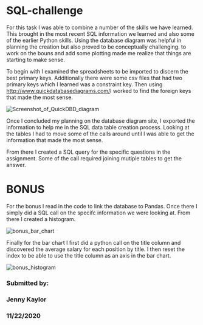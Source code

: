 # SQL-challenge

For this task I was able to combine a number of the skills we have learned. This brought in the most recent SQL information we learned and also some of the earlier Python skills. Using the database diagram was helpful in planning the creation but also proved to be conceptually challenging. to work on the bouns and add some plotting made me realize that things are starting to make sense.

To begin with I examined the spreadsheets to be imported to discern the best primary keys. Additionally there were some csv files that had two primary keys which I learned was a constraint key. Then using http://www.quickdatabasediagrams.com/​ I worked to find the foreign keys that made the most sense.

![Screenshot_of_QuickDBD_diagram](https://user-images.githubusercontent.com/71193081/99931511-a7e9b900-2d09-11eb-9be0-17e6f3731c9a.PNG)

Once I concluded my planning on the database diagram site, I exported the information to help me in the SQL data table creation process.  Looking at the tables I had to move some of the calls around until I was able to get the information that made the most sense.

From there I created a SQL query for the specific questions in the assignment.  Some of the call required joining mutiple tables to get the answer.

# BONUS
For the bonus I read in the code to link the database to Pandas. Once there I simply did a SQL call on the specifc information we were looking at. From there I created a histogram. 

![bonus_bar_chart](https://user-images.githubusercontent.com/71193081/99932105-ef714480-2d0b-11eb-9946-be2b382c98bf.png)

Finally for the bar chart I first did a python call on the title column and discovered the average salary for each position by title. I then reset the index to be able to use the title column as an axis in the bar chart.

![bonus_histogram](https://user-images.githubusercontent.com/71193081/99932113-f1d39e80-2d0b-11eb-885b-d075f1956ed7.png)

### Submitted by:
### Jenny Kaylor
### 11/22/2020
